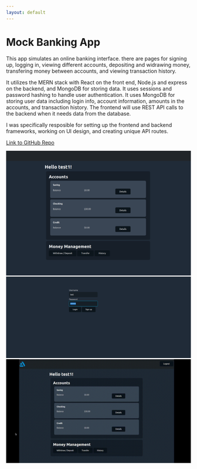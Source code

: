 ```yaml
---
layout: default
---
```




# Mock Banking App
This app simulates an online banking interface. there are pages for signing up, logging in, viewing different accounts, depositing and widrawing money, transfering money between accounts, and viewing transaction history.

It utilizes the MERN stack with React on the front end, Node.js and express on the backend, and MongoDB for storing data. It uses sessions and password hashing to handle user authentication. It uses MongoDB for storing user data including login info, account information, amounts in the accounts, and transaction history. The frontend will use REST API calls to the backend when it needs data from the database.

I was specifically resposible for setting up the frontend and backend frameworks, working on UI design, and creating unique API routes. 

[Link to GitHub Repo](https://github.com/18janderson3/18janderson3.github.io/tree/main/BankingApp)

![bank1](./images/bank1.png)
![bank2](./images/bank2.png)
![bankg](./images/bank.gif)

